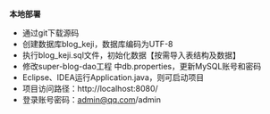 
 **本地部署**
- 通过git下载源码
- 创建数据库blog_keji，数据库编码为UTF-8
- 执行blog_keji.sql文件，初始化数据【按需导入表结构及数据】
- 修改super-blog-dao工程 中db.properties，更新MySQL账号和密码
- Eclipse、IDEA运行Application.java，则可启动项目
- 项目访问路径：http://localhost:8080/
- 登录账号密码：admin@qq.com/admin

<br>

